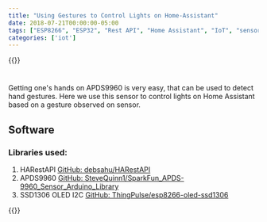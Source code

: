 ```yaml
---
title: "Using Gestures to Control Lights on Home-Assistant"
date: 2018-07-21T00:00:00-05:00
tags: ["ESP8266", "ESP32", "Rest API", "Home Assistant", "IoT", "sensor", 'debashish sahu']
categories: ['iot']
---
```


{{<youtube HkZQ4bvZ3uo>}}

#

Getting one's hands on APDS9960 is very easy, that can be used to detect hand gestures. Here we use this sensor to control lights on Home Assistant based on a gesture observed on sensor.

## Software

### Libraries used:

1. HARestAPI [GitHub: debsahu/HARestAPI](https://github.com/debsahu/HARestAPI)
2. APDS9960 [GitHub: SteveQuinn1/SparkFun_APDS-9960_Sensor_Arduino_Library](https://github.com/SteveQuinn1/SparkFun_APDS-9960_Sensor_Arduino_Library)
3. SSD1306 OLED I2C [GitHub: ThingPulse/esp8266-oled-ssd1306](https://github.com/ThingPulse/esp8266-oled-ssd1306)

{{<gist debsahu bae29c78442a82fd4ae2de2296a1783c>}}